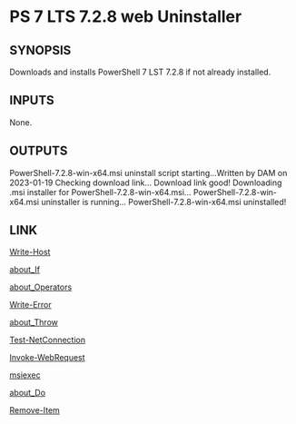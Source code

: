# PS 7 LTS 7.2.8 web Uninstaller
    
## SYNOPSIS

Downloads and installs PowerShell 7 LST 7.2.8 if not already installed.


## INPUTS
        
None.


## OUTPUTS
        
PowerShell-7.2.8-win-x64.msi uninstall script starting...Written by DAM on 2023-01-19
Checking download link...
Download link good!
Downloading .msi installer for PowerShell-7.2.8-win-x64.msi...
PowerShell-7.2.8-win-x64.msi uninstaller is running...
PowerShell-7.2.8-win-x64.msi uninstalled!

## LINK

[Write-Host](https://learn.microsoft.com/en-us/powershell/module/microsoft.powershell.utility/write-host?view=powershell-7.3)

[about_If](https://learn.microsoft.com/en-us/powershell/module/microsoft.powershell.core/about/about_if?view=powershell-7.3)

[about_Operators](https://learn.microsoft.com/en-us/powershell/module/microsoft.powershell.core/about/about_operators?view=powershell-7.3)

[Write-Error](https://learn.microsoft.com/en-us/powershell/module/microsoft.powershell.utility/write-error?view=powershell-7.3)
 
[about_Throw](https://learn.microsoft.com/en-us/powershell/module/microsoft.powershell.core/about/about_throw?view=powershell-7.3)

[Test-NetConnection](https://learn.microsoft.com/en-us/powershell/module/nettcpip/test-netconnection?view=windowsserver2022-ps)

[Invoke-WebRequest](https://learn.microsoft.com/en-us/powershell/module/microsoft.powershell.utility/invoke-webrequest?view=powershell-7.3)

[msiexec](https://learn.microsoft.com/en-us/windows-server/administration/windows-commands/msiexec)

[about_Do](https://learn.microsoft.com/en-us/powershell/module/microsoft.powershell.core/about/about_do?view=powershell-7.3)

[Remove-Item](https://learn.microsoft.com/en-us/powershell/module/microsoft.powershell.management/remove-item?view=powershell-7.3)
